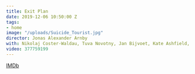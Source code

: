 ```yaml
---
title: Exit Plan
date: 2019-12-06 10:50:00 Z
tags:
- home
image: "/uploads/Suicide_Tourist.jpg"
director: Jonas Alexander Arnby
with: Nikolaj Coster-Waldau, Tuva Novotny, Jan Bijvoet, Kate Ashfield, Rob Aramayo
video: 377759199
---
```


[IMDb](https://www.imdb.com/title/tt6012380/?ref_=nv_sr_srsg_0_tt_8_nm_0_q_ordinary%2520love)